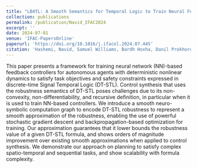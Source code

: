 ```yaml
---
title: "LB4TL: A Smooth Semantics for Temporal Logic to Train Neural Feedback Controllers."
collection: publications
permalink: /publication/Navid_IFAC2024
excerpt: ''
date: 2024-07-01
venue: 'IFAC-PapersOnline'
paperurl: 'https://doi.org/10.1016/j.ifacol.2024.07.445'
citation: 'Hashemi, Navid, Samuel Williams, Bardh Hoxha, Danil Prokhorov, Georgios Fainekos, and Jyotirmoy Deshmukh. "LB4TL: A smooth semantics for temporal logic to train neural feedback controllers." IFAC-PapersOnLine 58, no. 11 (2024): 183-188.'
---
```


This paper presents a framework for training neural network (NN)-based feedback controllers for autonomous agents with deterministic nonlinear dynamics to satisfy task objectives and safety constraints expressed in discrete-time Signal Temporal Logic (DT-STL). Control synthesis that uses the robustness semantics of DT-STL poses challenges due to its non-convexity, non-differentiability, and recursive definition, in particular when it is used to train NN-based controllers. We introduce a smooth neuro-symbolic computation graph to encode DT-STL robustness to represent a smooth approximation of the robustness, enabling the use of powerful stochastic gradient descent and backpropagation-based optimization for training. Our approximation guarantees that it lower bounds the robustness value of a given DT-STL formula, and shows orders of magnitude improvement over existing smooth approximations when applied to control synthesis. We demonstrate our approach on planning to satisfy complex spatio-temporal and sequential tasks, and show scalability with formula complexity.
